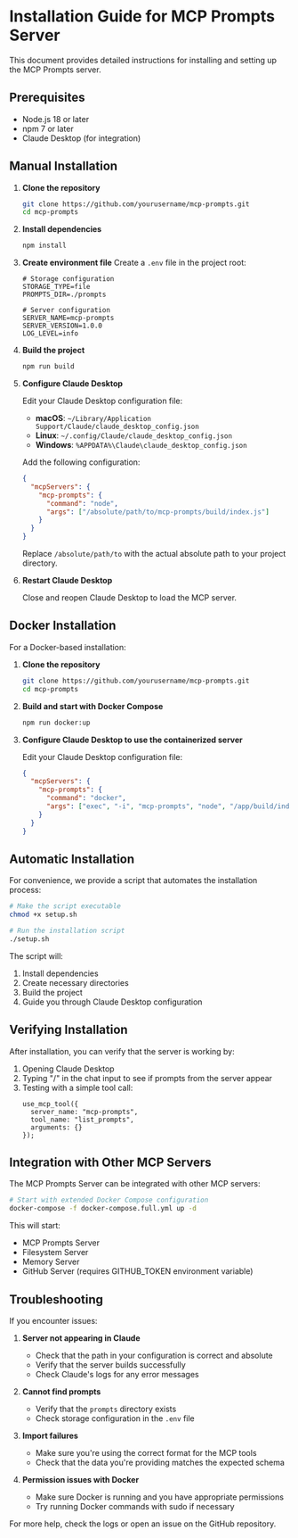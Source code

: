 # Installation Guide for MCP Prompts Server

This document provides detailed instructions for installing and setting up the MCP Prompts server.

## Prerequisites

- Node.js 18 or later
- npm 7 or later
- Claude Desktop (for integration)

## Manual Installation

1. **Clone the repository**
   ```bash
   git clone https://github.com/yourusername/mcp-prompts.git
   cd mcp-prompts
   ```

2. **Install dependencies**
   ```bash
   npm install
   ```

3. **Create environment file**
   Create a `.env` file in the project root:
   ```
   # Storage configuration
   STORAGE_TYPE=file
   PROMPTS_DIR=./prompts
   
   # Server configuration
   SERVER_NAME=mcp-prompts
   SERVER_VERSION=1.0.0
   LOG_LEVEL=info
   ```

4. **Build the project**
   ```bash
   npm run build
   ```

5. **Configure Claude Desktop**

   Edit your Claude Desktop configuration file:
   
   - **macOS**: `~/Library/Application Support/Claude/claude_desktop_config.json`
   - **Linux**: `~/.config/Claude/claude_desktop_config.json`
   - **Windows**: `%APPDATA%\Claude\claude_desktop_config.json`

   Add the following configuration:
   
   ```json
   {
     "mcpServers": {
       "mcp-prompts": {
         "command": "node",
         "args": ["/absolute/path/to/mcp-prompts/build/index.js"]
       }
     }
   }
   ```

   Replace `/absolute/path/to` with the actual absolute path to your project directory.

6. **Restart Claude Desktop**

   Close and reopen Claude Desktop to load the MCP server.

## Docker Installation

For a Docker-based installation:

1. **Clone the repository**
   ```bash
   git clone https://github.com/yourusername/mcp-prompts.git
   cd mcp-prompts
   ```

2. **Build and start with Docker Compose**
   ```bash
   npm run docker:up
   ```

3. **Configure Claude Desktop to use the containerized server**
   
   Edit your Claude Desktop configuration file:
   
   ```json
   {
     "mcpServers": {
       "mcp-prompts": {
         "command": "docker",
         "args": ["exec", "-i", "mcp-prompts", "node", "/app/build/index.js"]
       }
     }
   }
   ```

## Automatic Installation

For convenience, we provide a script that automates the installation process:

```bash
# Make the script executable
chmod +x setup.sh

# Run the installation script
./setup.sh
```

The script will:
1. Install dependencies
2. Create necessary directories
3. Build the project
4. Guide you through Claude Desktop configuration

## Verifying Installation

After installation, you can verify that the server is working by:

1. Opening Claude Desktop
2. Typing "/" in the chat input to see if prompts from the server appear
3. Testing with a simple tool call:
   ```
   use_mcp_tool({
     server_name: "mcp-prompts",
     tool_name: "list_prompts",
     arguments: {}
   });
   ```

## Integration with Other MCP Servers

The MCP Prompts Server can be integrated with other MCP servers:

```bash
# Start with extended Docker Compose configuration
docker-compose -f docker-compose.full.yml up -d
```

This will start:
- MCP Prompts Server
- Filesystem Server
- Memory Server
- GitHub Server (requires GITHUB_TOKEN environment variable)

## Troubleshooting

If you encounter issues:

1. **Server not appearing in Claude**
   - Check that the path in your configuration is correct and absolute
   - Verify that the server builds successfully
   - Check Claude's logs for any error messages

2. **Cannot find prompts**
   - Verify that the `prompts` directory exists
   - Check storage configuration in the `.env` file

3. **Import failures**
   - Make sure you're using the correct format for the MCP tools
   - Check that the data you're providing matches the expected schema

4. **Permission issues with Docker**
   - Make sure Docker is running and you have appropriate permissions
   - Try running Docker commands with sudo if necessary

For more help, check the logs or open an issue on the GitHub repository.